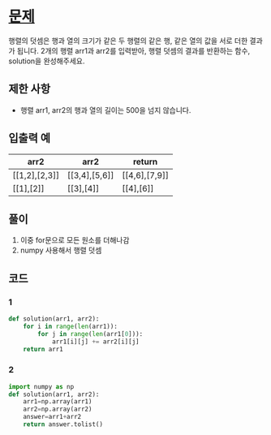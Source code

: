 # [문제](https://programmers.co.kr/learn/courses/30/lessons/12950)  
행렬의 덧셈은 행과 열의 크기가 같은 두 행렬의 같은 행, 같은 열의 값을 서로 더한 결과가 됩니다. 2개의 행렬 arr1과 arr2를 입력받아, 행렬 덧셈의 결과를 반환하는 함수, solution을 완성해주세요.

## 제한 사항  
- 행렬 arr1, arr2의 행과 열의 길이는 500을 넘지 않습니다.
## 입출력 예  
|arr2|arr2|return|
|-----|-----|----|
|[[1,2],[2,3]]|[[3,4],[5,6]]	|[[4,6],[7,9]]|
|[[1],[2]]|[[3],[4]]|[[4],[6]]|

## 풀이  
1) 이중 for문으로 모든 원소를 더해나감
2) numpy 사용해서 행렬 덧셈  
## 코드  
### 1
```python
def solution(arr1, arr2):
    for i in range(len(arr1)):
        for j in range(len(arr1[0])):
            arr1[i][j] += arr2[i][j]
    return arr1
```
### 2
```python
import numpy as np
def solution(arr1, arr2):
    arr1=np.array(arr1)
    arr2=np.array(arr2)
    answer=arr1+arr2
    return answer.tolist()
```
